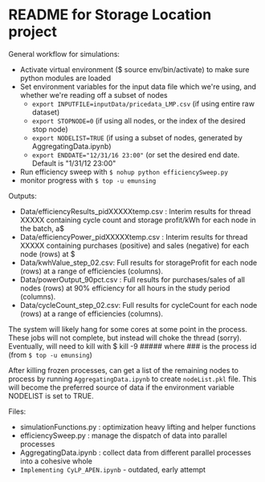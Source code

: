 # README for Storage Location project

General workflow for simulations:
- Activate virtual environment ($ source env/bin/activate) to make sure python modules are loaded
- Set environment variables for the input data file which we're using, and whether we're reading off a subset of nodes
  - `export INPUTFILE=inputData/pricedata_LMP.csv`  (if using entire raw dataset)
  - `export STOPNODE=0`  (if using all nodes, or the index of the desired stop node)
  - `export NODELIST=TRUE`  (if using a subset of nodes, generated by AggregatingData.ipynb)
  - `export ENDDATE="12/31/16 23:00"` (or set the desired end date. Default is "1/31/12 23:00"
- Run efficiency sweep with `$ nohup python efficiencySweep.py`
- monitor progress with `$ top -u emunsing`

Outputs:
- Data/efficiencyResults_pidXXXXXtemp.csv : Interim results for thread XXXXX containing cycle count and storage profit/kWh for each node in the batch, a$
- Data/efficiencyPower_pidXXXXXtemp.csv : Interim results for thread XXXXX containing purchases (positive) and sales (negative) for each node (rows) at $
- Data/kwhValue_step_02.csv: Full results for storageProfit for each node (rows)  at a range of efficiencies (columns).
- Data/powerOutput_90pct.csv : Full results for purchases/sales of all nodes (rows) at 90% efficiency for all hours in the study period (columns).
- Data/cycleCount_step_02.csv: Full results for cycleCount for each node (rows) at a range of efficiencies (columns).

The system will likely hang for some cores at some point in the process. These jobs will not complete, but instead will choke the thread (sorry). Eventually, will need to kill with $ kill -9 ##### where ### is the process id (from `$ top -u emunsing`)

After killing frozen processes, can get a list of the remaining nodes to process by running `AggregatingData.ipynb` to create `nodeList.pkl` file. This will become the preferred source of data if the environment variable NODELIST is set to TRUE.

Files:
- simulationFunctions.py : optimization heavy lifting and helper functions
- efficiencySweep.py : manage the dispatch of data into parallel processes
- AggregatingData.ipynb : collect data from different parallel processes into a cohesive whole
- `Implementing CyLP_APEN.ipynb` - outdated, early attempt


